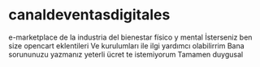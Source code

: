 # canaldeventasdigitales
e-marketplace de la industria del bienestar físico y mental
İsterseniz ben size opencart eklentileri
Ve kurulumları ile ilgi yardımcı olabilirrim
Bana sorununuzu yazmanız yeterli ücret te istemiyorum
Tamamen duygusal
